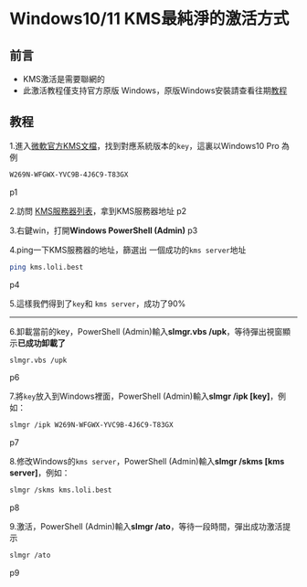 # Windows10/11 KMS最純淨的激活方式

## 前言

- KMS激活是需要聯網的
- 此激活教程僅支持官方原版 Windows，原版Windows安裝請查看往期[教程](docs/issue-8.md "教程")

## 教程

1.進入[微軟官方KMS文檔](https://learn.microsoft.com/zh-cn/windows-server/get-started/kms-client-activation-keys "微軟官方KMS文檔")，找到對應系統版本的`key`，這裏以Windows10 Pro 為例
```bash
W269N-WFGWX-YVC9B-4J6C9-T83GX
```
p1

2.訪問 [KMS服務器列表](https://www.coolhub.top/tech-articles/kms_list.html "KMS服務器列表")，拿到KMS服務器地址
p2

3.右鍵win，打開**Windows PowerShell (Admin)**
p3

4.ping一下KMS服務器的地址，篩選出 一個成功的`kms server`地址
```bash
ping kms.loli.best
```
p4


5.這樣我們得到了`key`和 `kms server`，成功了90%

------------

6.卸載當前的key，PowerShell (Admin)輸入**slmgr.vbs /upk**，等待彈出視窗顯示**已成功卸載了**
```bash
slmgr.vbs /upk
```
p6

7.將`key`放入到Windows裡面，PowerShell (Admin)輸入**slmgr /ipk [key]**，例如：
```bash
slmgr /ipk W269N-WFGWX-YVC9B-4J6C9-T83GX
```
p7

8.修改Windows的`kms server`，PowerShell (Admin)輸入**slmgr /skms [kms server]**，例如：
```bash
slmgr /skms kms.loli.best
```
p8

9.激活，PowerShell (Admin)輸入**slmgr /ato**，等待一段時間，彈出成功激活提示
```bash
slmgr /ato
```
p9